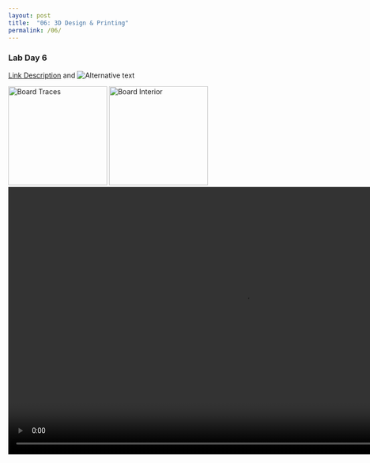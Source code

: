 ```yaml
---
layout: post
title:  "06: 3D Design & Printing"
permalink: /06/
---
```


### **Lab Day 6**

[Link Description](url) and ![Alternative text](motor.jpg)




<img src="board1.jpg" alt="Board Traces" style="height: 200px; max-width: 48%">
<img src="board2.jpg" alt="Board Interior" style="height: 200px; max-width: 48%">



<video width="955" height="541" controls>
	<source src="demo.mp4" type="video/mp4">
</video>



